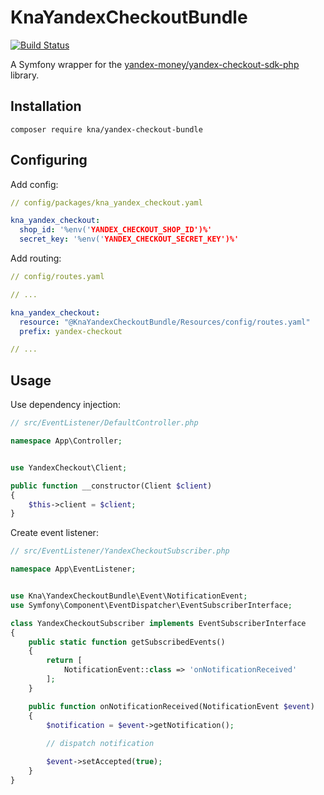 # KnaYandexCheckoutBundle

[![Build Status](https://travis-ci.org/knaydenov/yandex-checkout-bundle.svg?branch=master)](https://travis-ci.org/knaydenov/yandex-checkout-bundle)

A Symfony wrapper for the [yandex-money/yandex-checkout-sdk-php](https://github.com/yandex-money/yandex-checkout-sdk-php) library.

## Installation

```shell script
composer require kna/yandex-checkout-bundle
```

## Configuring

Add config:

```yaml
// config/packages/kna_yandex_checkout.yaml

kna_yandex_checkout:
  shop_id: '%env('YANDEX_CHECKOUT_SHOP_ID')%'
  secret_key: '%env('YANDEX_CHECKOUT_SECRET_KEY')%'
```

Add routing:

```yaml
// config/routes.yaml

// ...

kna_yandex_checkout:
  resource: "@KnaYandexCheckoutBundle/Resources/config/routes.yaml"
  prefix: yandex-checkout

// ...

```

## Usage

Use dependency injection:

```php
// src/EventListener/DefaultController.php

namespace App\Controller;


use YandexCheckout\Client;

public function __constructor(Client $client)
{
    $this->client = $client;
}

```

Create event listener:

```php
// src/EventListener/YandexCheckoutSubscriber.php

namespace App\EventListener;


use Kna\YandexCheckoutBundle\Event\NotificationEvent;
use Symfony\Component\EventDispatcher\EventSubscriberInterface;

class YandexCheckoutSubscriber implements EventSubscriberInterface
{
    public static function getSubscribedEvents()
    {
        return [
            NotificationEvent::class => 'onNotificationReceived'
        ];
    }

    public function onNotificationReceived(NotificationEvent $event)
    {
        $notification = $event->getNotification();
        
        // dispatch notification

        $event->setAccepted(true);
    }
}
```
